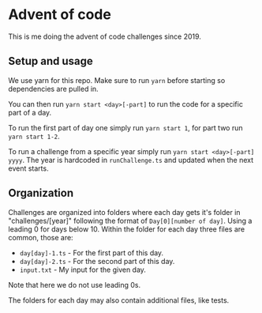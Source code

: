 # Advent of code

This is me doing the advent of code challenges since 2019.

## Setup and usage

We use yarn for this repo. Make sure to run `yarn` before starting so dependencies are pulled in.

You can then run `yarn start <day>[-part]` to run the code for a specific part of a day.

To run the first part of day one simply run `yarn start 1`, for part two run `yarn start 1-2`.

To run a challenge from a specific year simply run `yarn start <day>[-part] yyyy`. The year is hardcoded in `runChallenge.ts` and updated when the next event starts.

## Organization

Challenges are organized into folders where each day gets it's folder in "challenges/[year]" following the format of `Day[0][number of day]`. Using a leading 0 for days below 10. Within the folder for each day three files are common, those are:

- `day[day]-1.ts` - For the first part of this day.
- `day[day]-2.ts` - For the second part of this day.
- `input.txt` - My input for the given day.

Note that here we do not use leading 0s.

The folders for each day may also contain additional files, like tests.
